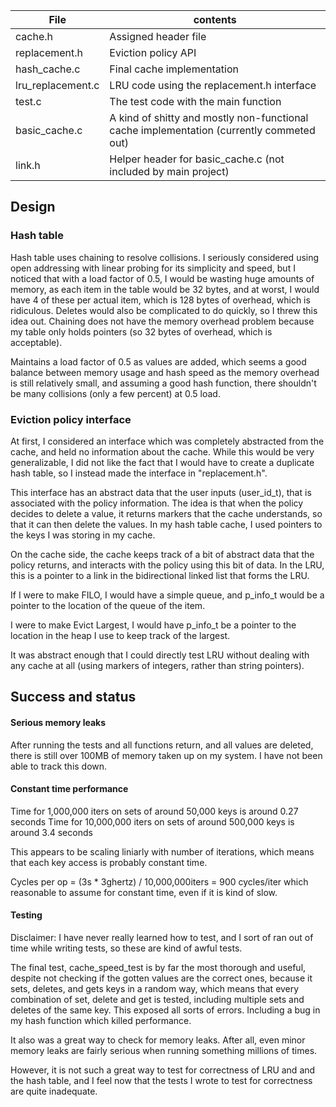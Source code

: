 File|contents
--|--
cache.h | Assigned header file
replacement.h | Eviction policy API
hash_cache.c | Final cache implementation
lru_replacement.c | LRU code using the replacement.h interface
test.c | The test code with the main function
basic_cache.c | A kind of shitty and mostly non-functional cache implementation (currently commeted out)
link.h | Helper header for basic_cache.c (not included by main project)


## Design


### Hash table

Hash table uses chaining to resolve collisions. I seriously considered using open addressing with linear probing for its simplicity and speed, but I noticed that with a load factor of 0.5, I would be wasting huge amounts of memory, as each item in the table would be 32 bytes, and at worst, I would have 4 of these per actual item, which is 128 bytes of overhead, which is ridiculous. Deletes would also be complicated to do quickly, so I threw this idea out. Chaining does not have the memory overhead problem because  my table only holds pointers (so 32 bytes of overhead, which is acceptable).

Maintains a load factor of 0.5 as values are added, which seems a good balance between memory usage and hash speed as the memory overhead is still relatively small, and assuming a good hash function, there shouldn't be many collisions (only a few percent) at 0.5 load.

### Eviction policy interface

At first, I considered an interface which was completely abstracted from the cache, and held no information about the cache. While this would be very generalizable, I did not like the fact that I would have to create a duplicate hash table, so I instead made the interface in "replacement.h".

This interface has an abstract data that the user inputs (user_id_t), that is associated with the policy information. The idea is that when the policy decides to delete a value, it returns markers that the cache understands, so that it can then delete the values. In my hash table cache, I used pointers to the keys I was storing in my cache.

On the cache side, the cache keeps track of a bit of abstract data that the policy returns, and interacts with the policy using this bit of data. In the LRU, this is a pointer to a link in the bidirectional linked list that forms the LRU.

If I were to make FILO, I would have a simple queue, and p_info_t would be a pointer to the location of the queue of the item.

I were to make Evict Largest, I would have p_info_t be a pointer to the location in the heap I use to keep track of the largest.

It was abstract enough that I could directly test LRU without dealing with any cache at all (using markers of integers, rather than string pointers).

## Success and status

#### Serious memory leaks

After running the tests and all functions return, and all values are deleted, there is still over 100MB of memory taken up on my system. I have not been able to track this down.

#### Constant time performance

Time for 1,000,000 iters on sets of around 50,000 keys is around 0.27 seconds
Time for 10,000,000 iters on sets of around 500,000 keys is around 3.4 seconds

This appears to be scaling liniarly with number of iterations, which means that each key access is probably constant time.

Cycles per op = (3s * 3ghertz) / 10,000,000iters = 900 cycles/iter which reasonable to assume for constant time, even if it is kind of slow.

#### Testing

Disclaimer: I have never really learned how to test, and I sort of ran out of time while writing tests, so these are kind of awful tests.

The final test, cache_speed_test is by far the most thorough and useful, despite not checking if the gotten values are the correct ones, because it sets, deletes, and gets keys in a random way, which means that every combination of set, delete and get is tested, including multiple sets and deletes of the same key. This exposed all sorts of errors. Including a bug in my hash function which killed performance.

It also was a great way to check for memory leaks. After all, even minor memory leaks are fairly serious when running something millions of times.

However, it is not such a great way to test for correctness of LRU and and the hash table, and I feel now that the tests I wrote to test for correctness are quite inadequate.
